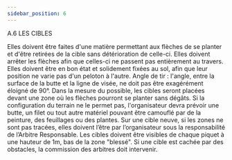 ```yaml
---
sidebar_position: 6
---
```


A.6 LES CIBLES

Elles doivent être faites d'une matière permettant aux flèches de se planter et d'être retirées de la cible
sans détérioration de celle-ci.
Elles doivent arrêter les flèches afin que celles-ci ne passent pas entièrement au travers.
Elles doivent être en bon état et solidement fixées au sol, afin que leur position ne varie pas d'un peloton
à l'autre. Angle de tir : l'angle, entre la surface de la butte et la ligne de visée, ne doit pas être
exagérément éloigné de 90°.
Dans la mesure du possible, les cibles seront placées devant une zone où les flèches pourront se planter
sans dégâts. Si la configuration du terrain ne le permet pas, l'organisateur devra prévoir une butte, un
filet ou tout autre matériel pouvant être camouflé par de la peinture, des feuillages ou des plantes.
Sur une cible neuve, si les zones ne sont pas tracées, elles doivent l’être par l’organisateur sous la
responsabilité de l’Arbitre Responsable. Les cibles doivent être visibles de chaque piquet à une hauteur
de 1m, bas de la zone "blessé".
Si une cible est cachée par des obstacles, la commission des arbitres doit intervenir.
